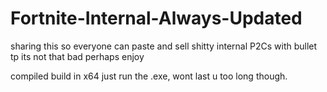 # Fortnite-Internal-Always-Updated


sharing this so everyone can paste and sell shitty internal P2Cs with bullet tp its not that bad perhaps enjoy

compiled build in x64 just run the .exe, wont last u too long though.
